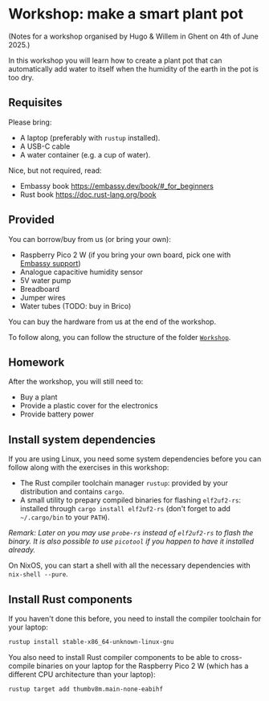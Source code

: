# Workshop: make a smart plant pot

(Notes for a workshop organised by Hugo & Willem in Ghent on 4th of June 2025.)

In this workshop you will learn how to create a plant pot that can automatically add water to itself when the humidity of the earth in the pot is too dry.

## Requisites

Please bring:

- A laptop (preferably with `rustup` installed).
- A USB-C cable
- A water container (e.g. a cup of water).

Nice, but not required, read:

- Embassy book <https://embassy.dev/book/#_for_beginners>
- Rust book <https://doc.rust-lang.org/book>

## Provided

You can borrow/buy from us (or bring your own):

- Raspberry Pico 2 W (if you bring your own board, pick one with [Embassy support](https://embassy.dev/book/#_getting_a_board_with_examples))
- Analogue capacitive humidity sensor
- 5V water pump
- Breadboard
- Jumper wires
- Water tubes (TODO: buy in Brico)

You can buy the hardware from us at the end of the workshop.

To follow along, you can follow the structure of the folder [`Workshop`](./workshop/README.md).

## Homework

After the workshop, you will still need to:

- Buy a plant
- Provide a plastic cover for the electronics
- Provide battery power

## Install system dependencies

If you are using Linux, you need some system dependencies before you can follow along with the exercises in this workshop:

- The Rust compiler toolchain manager `rustup`: provided by your distribution and contains `cargo`.
- A small utility to prepary compiled binaries for flashing   `elf2uf2-rs`: installed through `cargo install elf2uf2-rs` (don't forget to add `~/.cargo/bin` to your `PATH`).

_Remark: Later on you may use `probe-rs` instead of `elf2uf2-rs` to flash the binary. It is also possible to use `picotool` if you happen to have it installed already._

On NixOS, you can start a shell with all the necessary dependencies with `nix-shell --pure`.

## Install Rust components

If you haven't done this before, you need to install the compiler toolchain for your laptop:

```bash
rustup install stable-x86_64-unknown-linux-gnu
```

You also need to install Rust compiler components to be able to cross-compile binaries on your laptop for the Raspberry Pico 2 W (which has a different CPU architecture than your laptop):

```bash
rustup target add thumbv8m.main-none-eabihf
```
